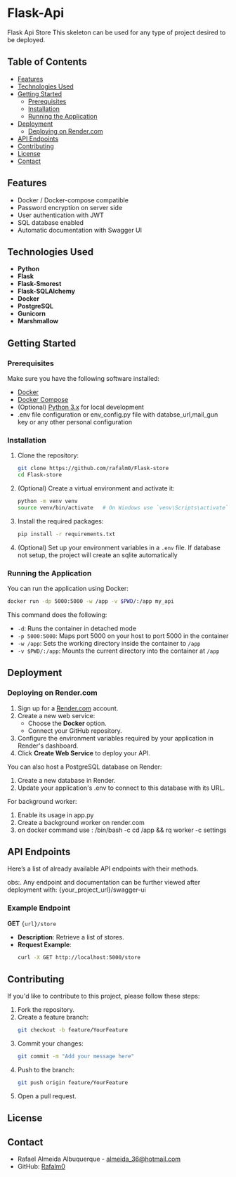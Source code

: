 # Flask-Api

Flask Api Store
This skeleton can be used for any type of project desired to be deployed.

## Table of Contents

- [Features](#features)
- [Technologies Used](#technologies-used)
- [Getting Started](#getting-started)
  - [Prerequisites](#prerequisites)
  - [Installation](#installation)
  - [Running the Application](#running-the-application)
- [Deployment](#deployment)
  - [Deploying on Render.com](#deploying-on-rendercom)
- [API Endpoints](#api-endpoints)
- [Contributing](#contributing)
- [License](#license)
- [Contact](#contact)

## Features

- Docker / Docker-compose compatible
- Password encryption on server side
- User authentication with JWT
- SQL database enabled
- Automatic documentation with Swagger UI

## Technologies Used

- **Python**
- **Flask**
- **Flask-Smorest**
- **Flask-SQLAlchemy**
- **Docker**
- **PostgreSQL**
- **Gunicorn**
- **Marshmallow**


## Getting Started

### Prerequisites

Make sure you have the following software installed:

- [Docker](https://www.docker.com/get-started)
- [Docker Compose](https://docs.docker.com/compose/install/)
- (Optional) [Python 3.x](https://www.python.org/downloads/) for local development
- .env file configuration or env_config.py file with databse_url,mail_gun key or any other personal configuration

### Installation

1. Clone the repository:
    ```bash
    git clone https://github.com/rafalm0/Flask-store
    cd Flask-store
    ```

2. (Optional) Create a virtual environment and activate it:
    ```bash
    python -m venv venv
    source venv/bin/activate   # On Windows use `venv\Scripts\activate`
    ```

3. Install the required packages:
    ```bash
    pip install -r requirements.txt
    ```

4. (Optional) Set up your environment variables in a `.env` file.
    If database not setup, the project will create an sqlite automatically

### Running the Application

You can run the application using Docker:

```bash
docker run -dp 5000:5000 -w /app -v $PWD/:/app my_api
```

This command does the following:
- `-d`: Runs the container in detached mode
- `-p 5000:5000`: Maps port 5000 on your host to port 5000 in the container
- `-w /app`: Sets the working directory inside the container to `/app`
- `-v $PWD/:/app`: Mounts the current directory into the container at `/app`

## Deployment

### Deploying on Render.com

1. Sign up for a [Render.com](https://render.com/) account.
2. Create a new web service:
   - Choose the **Docker** option.
   - Connect your GitHub repository.
3. Configure the environment variables required by your application in Render's dashboard.
4. Click **Create Web Service** to deploy your API.

You can also host a PostgreSQL database on Render:
1. Create a new database in Render.
2. Update your application's .env to connect to this database with its URL.

For background worker:
1. Enable its usage in app.py
2. Create a background worker on render.com
3. on docker command use : /bin/bash -c cd /app && rq worker -c settings

## API Endpoints


Here’s a list of already available API endpoints with their methods.

obs:. Any endpoint and documentation can be further viewed after deployment with: {your_project_url}/swagger-ui

### Example Endpoint

**GET** `{url}/store`

- **Description**: Retrieve a list of stores.
- **Request Example**:
    ```bash
    curl -X GET http://localhost:5000/store
    ```

## Contributing

If you'd like to contribute to this project, please follow these steps:

1. Fork the repository.
2. Create a feature branch:
    ```bash
    git checkout -b feature/YourFeature
    ```
3. Commit your changes:
    ```bash
    git commit -m "Add your message here"
    ```
4. Push to the branch:
    ```bash
    git push origin feature/YourFeature
    ```
5. Open a pull request.

## License

## Contact

- Rafael Almeida Albuquerque - [almeida_36@hotmail.com](mailto:almeida_36@hotmail.com)
- GitHub: [Rafalm0](https://github.com/rafalm0)
